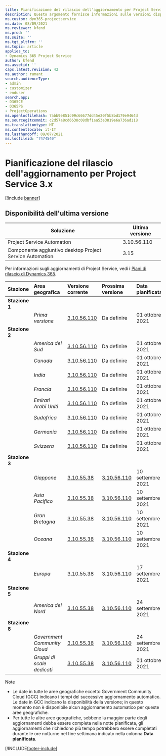 ```yaml
---
title: Pianificazione del rilascio dell'aggiornamento per Project Service 3.x
description: Questo argomento fornisce informazioni sulle versioni disponibili e future di Dynamics 365 Project Service Automation.
ms.custom: dyn365-projectservice
ms.date: 08/09/2021
ms.reviewer: kfend
ms.prod: ''
ms.suite: ''
ms.tgt_pltfrm: ''
ms.topic: article
applies_to:
- Dynamics 365 Project Service
author: kfend
ms.assetid: ''
caps.latest.revision: 42
ms.author: rumant
search.audienceType:
- admin
- customizer
- enduser
search.app:
- D365CE
- D365PS
- ProjectOperations
ms.openlocfilehash: 7abb9e851c99c66677dd45e20f5b8bd179e9464d
ms.sourcegitcommit: c2d57a8cd6638c08dbf1aa53e3819e6a736ad118
ms.translationtype: HT
ms.contentlocale: it-IT
ms.lasthandoff: 09/07/2021
ms.locfileid: "7474540"
---
```

# <a name="update-release-schedule-for-project-service-3x"></a>Pianificazione del rilascio dell'aggiornamento per Project Service 3.x

[!include [banner](../includes/psa-now-project-operations.md)]

## <a name="latest-version-availability"></a>Disponibilità dell'ultima versione

| Soluzione  | Ultima versione |
|-------|----|
| Project Service Automation    | 3.10.56.110 |
| Componente aggiuntivo desktop Project Service Automation                | 3.15          |

Per informazioni sugli aggiornamenti di Project Service, vedi i [Piani di rilascio di Dynamics 365](/dynamics365/release-plans/). 

| Stazione  | Area geografica | Versione corrente | Prossima versione |  Data pianificata
| :---   | :---   | :---   | :---   |:---   |         
|<strong>Stazione 1</strong> | |  |  | |
| | <i>Prima versione</i> | [3.10.56.110](whats-new-ur-35.md) | Da definire | 01 ottobre 2021
|<strong>Stazione 2</strong> | |  |  | |
| | <i>America del Sud</i> | [3.10.56.110](whats-new-ur-35.md) | Da definire | 01 ottobre 2021
| | <i>Canada</i> | [3.10.56.110](whats-new-ur-35.md) | Da definire | 01 ottobre 2021
| | <i>India</i> | [3.10.56.110](whats-new-ur-35.md) | Da definire | 01 ottobre 2021
| | <i>Francia</i> | [3.10.56.110](whats-new-ur-35.md) | Da definire | 01 ottobre 2021
| | <i>Emirati Arabi Uniti</i> | [3.10.56.110](whats-new-ur-35.md) | Da definire | 01 ottobre 2021
| | <i>Sudafrica</i> | [3.10.56.110](whats-new-ur-35.md) | Da definire | 01 ottobre 2021
| | <i>Germania</i> | [3.10.56.110](whats-new-ur-35.md) | Da definire | 01 ottobre 2021
| | <i>Svizzera</i> | [3.10.56.110](whats-new-ur-35.md) | Da definire | 01 ottobre 2021
|<strong>Stazione 3</strong> | |  |  | |
| | <i>Giappone</i> | [3.10.55.38](whats-new-ur-34.md) | [3.10.56.110](whats-new-ur-35.md) | 10 settembre 2021
| | <i>Asia Pacifico</i> | [3.10.55.38](whats-new-ur-34.md) | [3.10.56.110](whats-new-ur-35.md) | 10 settembre 2021
| | <i>Gran Bretagna</i> | [3.10.55.38](whats-new-ur-34.md) | [3.10.56.110](whats-new-ur-35.md) | 10 settembre 2021
| | <i>Oceana</i> | [3.10.55.38](whats-new-ur-34.md) | [3.10.56.110](whats-new-ur-35.md) | 10 settembre 2021
|<strong>Stazione 4</strong> | |  |  | |
| | <i>Europa</i> | [3.10.55.38](whats-new-ur-34.md) | [3.10.56.110](whats-new-ur-35.md) | 17 settembre 2021
|<strong>Stazione 5</strong> | |  |  | |
| | <i>America del Nord</i> | [3.10.55.38](whats-new-ur-34.md) | [3.10.56.110](whats-new-ur-35.md) | 24 settembre 2021
|<strong>Stazione 6</strong> | |  |  | |
| | <i>Government Community Cloud</i> | [3.10.55.38](whats-new-ur-34.md) | [3.10.56.110](whats-new-ur-35.md) | 24 settembre 2021
| | <i>Gruppi di scale dedicati</i> | [3.10.55.38](whats-new-ur-34.md) | [3.10.56.110](whats-new-ur-35.md) | 01 ottobre 2021

>[!Note]
> - Le date in tutte le aree geografiche eccetto Government Community Cloud (GCC) indicano i tempi del successivo aggiornamento automatico. Le date in GCC indicano la disponibilità della versione; in questo momento non è disponibile alcun aggiornamento automatico per queste aree geografiche.
> - Per tutte le altre aree geografiche, sebbene la maggior parte degli aggiornamenti debba essere completa nella notte pianificata, gli aggiornamenti che richiedono più tempo potrebbero essere completati durante le ore notturne nel fine settimana indicato nella colonna **Data pianificata**.


[!INCLUDE[footer-include](../includes/footer-banner.md)]
